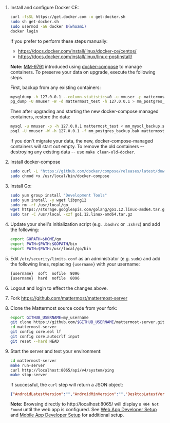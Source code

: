 1. Install and configure Docker CE:

    ```sh
    curl -fsSL https://get.docker.com -o get-docker.sh
    sudo sh get-docker.sh
    sudo usermod -aG docker $(whoami)
    docker login
    ```

    If you prefer to perform these steps manually:
    * https://docs.docker.com/install/linux/docker-ce/centos/
    * https://docs.docker.com/install/linux/linux-postinstall/

    **Note:** [MM-9791](https://github.com/mattermost/mattermost-server/pull/10872) introduced using [docker-compose](https://docs.docker.com/compose/) to manage containers. To preserve your data on upgrade, execute the following steps.

    First, backup from any existing containers:
    ```sh
    mysqldump -h 127.0.0.1 --column-statistics=0 -u mmuser -p mattermost_test > mm_mysql_backup.sql
    pg_dump -U mmuser -W -d mattermost_test -h 127.0.0.1 > mm_postgres_backup.bak
    ```
    Then after upgrading and starting the new docker-compose managed containers, restore the data:
    ```sh
    mysql -u mmuser -p -h 127.0.0.1 mattermost_test < mm_mysql_backup.sql
    psql -U mmuser -W -h 127.0.0.1 -f mm_postgres_backup.bak mattermost_test
    ```
    If you don't migrate your data, the new, docker-compose-managed containers will start out empty. To remove the old containers -- destroying any existing data -- use `make clean-old-docker`.


2. Install docker-compose

    ```sh
    sudo curl -L "https://github.com/docker/compose/releases/latest/download/docker-compose-$(uname -s)-$(uname -m)" -o /usr/local/bin/docker-compose
    sudo chmod +x /usr/local/bin/docker-compose
    ```

3. Install Go:

    ```sh
    sudo yum group install "Development Tools"
    sudo yum install -y wget libpng12
    sudo rm -rf /usr/local/go
    wget https://storage.googleapis.com/golang/go1.12.linux-amd64.tar.gz
    sudo tar -C /usr/local -xzf go1.12.linux-amd64.tar.gz
    ```

4. Update your shell's initialization script (e.g. `.bashrc` or `.zshrc`) and add the following:

    ```sh
    export GOPATH=$HOME/go
    export PATH=$PATH:$GOPATH/bin
    export PATH=$PATH:/usr/local/go/bin
    ```

5. Edit `/etc/security/limits.conf` as an administrator (e.g. `sudo`) and add the following lines, replacing `{username}` with your username:

    ```sh
    {username}  soft  nofile  8096
    {username}  hard  nofile  8096
    ```

6. Logout and login to effect the changes above.

7. Fork https://github.com/mattermost/mattermost-server

8. Clone the Mattermost source code from your fork:

    ```sh
    export GITHUB_USERNAME=my_username
    git clone https://github.com/$GITHUB_USERNAME/mattermost-server.git
    cd mattermost-server
    git config core.eol lf
    git config core.autocrlf input
    git reset --hard HEAD
    ```

9. Start the server and test your environment:

    ```sh
    cd mattermost-server
    make run-server
    curl http://localhost:8065/api/v4/system/ping
    make stop-server
    ```

    If successful, the `curl` step will return a JSON object:
    ```json
    {"AndroidLatestVersion":"","AndroidMinVersion":"","DesktopLatestVersion":"","DesktopMinVersion":"","IosLatestVersion":"","IosMinVersion":"","status":"OK"}
    ```

    **Note:** Browsing directly to http://localhost:8065/ will display a `404 Not Found` until the web app is configured. See [Web App Developer Setup](https://developers.mattermost.com/contribute/webapp/developer-setup/) and [Mobile App Developer Setup](https://developers.mattermost.com/contribute/mobile/developer-setup/) for additional setup.
